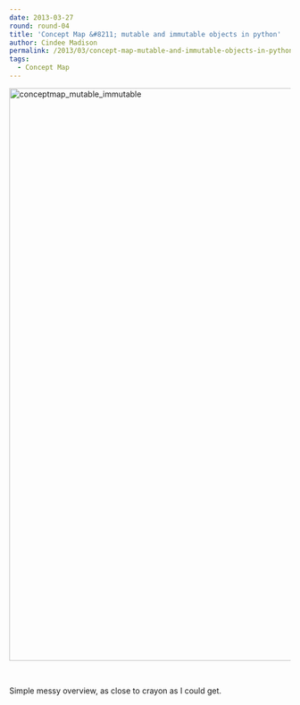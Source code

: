 ```yaml
---
date: 2013-03-27
round: round-04
title: 'Concept Map &#8211; mutable and immutable objects in python'
author: Cindee Madison
permalink: /2013/03/concept-map-mutable-and-immutable-objects-in-python/
tags:
  - Concept Map
---
```

[<img class="alignnone size-full wp-image-1941" alt="conceptmap_mutable_immutable" src="http://teaching.software-carpentry.org/wp-content/uploads/2013/03/conceptmap_mutable_immutable.png" width="768" height="1024" />][1]

&nbsp;

Simple messy overview, as close to crayon as I could get.

 [1]: http://teaching.software-carpentry.org/wp-content/uploads/2013/03/conceptmap_mutable_immutable.png
